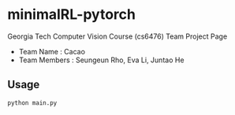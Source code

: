 # minimalRL-pytorch

Georgia Tech Computer Vision Course (cs6476) Team Project Page  

* Team Name : Cacao
* Team Members : Seungeun Rho, Eva Li, Juntao He



## Usage
```bash
python main.py
```

